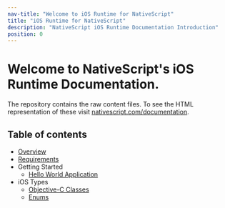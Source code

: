 ```yaml
---
nav-title: "Welcome to iOS Runtime for NativeScript"
title: "iOS Runtime for NativeScript"
description: "NativeScript iOS Runtime Documentation Introduction"
position: 0
---
```


# Welcome to NativeScript's iOS Runtime Documentation.
The repository contains the raw content files. To see the HTML representation of these visit [nativescript.com/documentation](http://nsbuild01/docs/README.html).

## Table of contents
* [Overview](./overview.md)
* [Requirements](./requirements.md)
* Getting Started
	* [Hello World Application](./getting-started/hello-world.md)
* iOS Types
  * [Objective-C Classes](./types/ObjC-Classes.md)
  * [Enums](./types/Enums.md)

